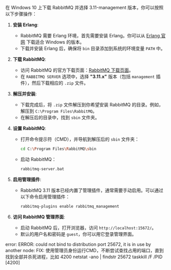 在 Windows 10 上下载 RabbitMQ 并选择 3.11-management 版本，你可以按照以下步骤操作：

1. **安装 Erlang**:
   - RabbitMQ 需要 Erlang 环境，首先需要安装 Erlang。你可以从 [Erlang 官网](https://www.erlang.org/downloads) 下载适合 Windows 的版本。
   - 下载并安装 Erlang 后，确保将 `bin` 目录添加到系统的环境变量 `PATH` 中。

2. **下载 RabbitMQ**:
   - 访问 RabbitMQ 的官方下载页面：[RabbitMQ 下载页面](https://www.rabbitmq.com/download.html)。
   - 在 `RABBITMQ SERVER` 选项中，选择 **"3.11.x"** 版本（包括 `management` 插件），然后下载相应的 `.zip` 文件。

3. **解压并安装**:
   - 下载完成后，将 `.zip` 文件解压到你希望安装 RabbitMQ 的目录。例如，解压到 `C:\Program Files\RabbitMQ`。
   - 在解压后的目录中，找到 `sbin` 文件夹。

4. **设置 RabbitMQ**:
   - 打开命令提示符（CMD），并导航到解压后的 `sbin` 文件夹：
     ```bash
     cd C:\Program Files\RabbitMQ\sbin
     ```
   - 启动 RabbitMQ：
     ```bash
     rabbitmq-server.bat
     ```

5. **启用管理插件**:
   - RabbitMQ 3.11 版本已经内置了管理插件，通常需要手动启用。可以通过以下命令启用管理插件：
     ```bash
     rabbitmq-plugins enable rabbitmq_management
     ```

6. **访问 RabbitMQ 管理界面**:
   - 启动 RabbitMQ 后，打开浏览器，访问 `http://localhost:15672/`。
   - 默认的用户名和密码是 `guest`，你可以用它登录管理界面。

error:
ERROR: could not bind to distribution port 25672, it is in use by another node:
FIX: 使用管理员身份运行CMD，不断尝试查找占用的端口，直到找到全部并杀死进程，比如 4200
netstat -ano | findstr 25672
taskkill /F /PID [4200]
